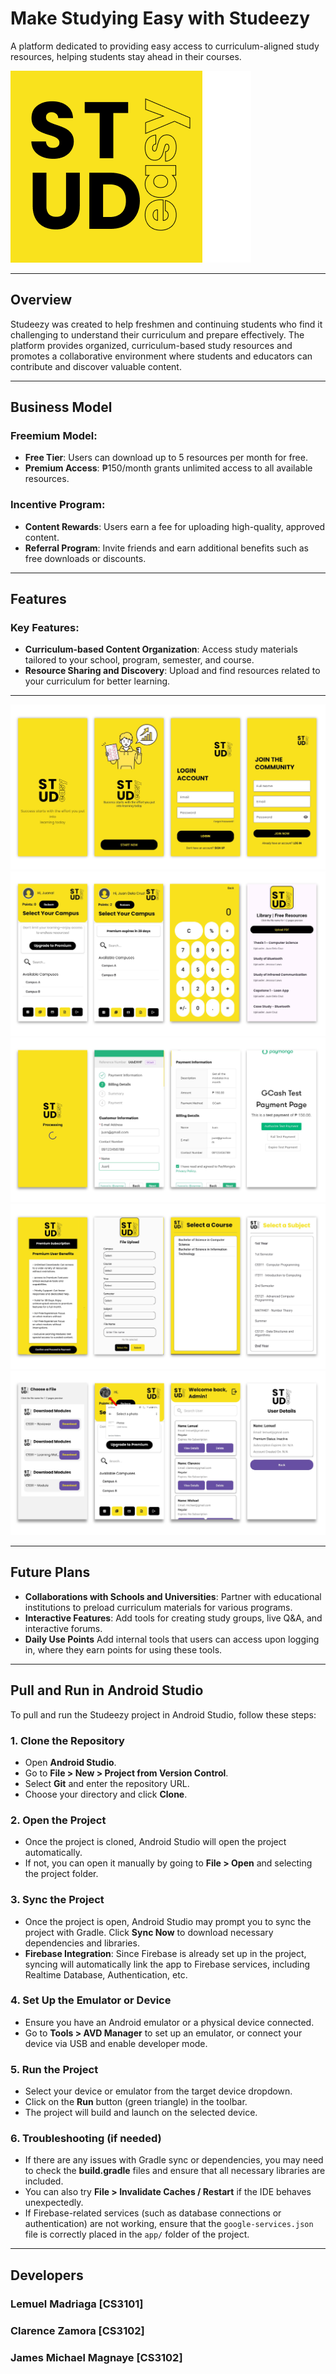 # Make Studying Easy with Studeezy
A platform dedicated to providing easy access to curriculum-aligned study resources, helping students stay ahead in their courses.

![Studeezy Logo](app/src/main/res/drawable/logo2.png)

---

## Overview

Studeezy was created to help freshmen and continuing students who find it challenging to understand their curriculum and prepare effectively. The platform provides organized, curriculum-based study resources and promotes a collaborative environment where students and educators can contribute and discover valuable content.

---

## Business Model

### Freemium Model:
- **Free Tier**: Users can download up to 5 resources per month for free.
- **Premium Access**: ₱150/month grants unlimited access to all available resources.

### Incentive Program:
- **Content Rewards**: Users earn a fee for uploading high-quality, approved content.
- **Referral Program**: Invite friends and earn additional benefits such as free downloads or discounts.

---

## Features

### Key Features:
- **Curriculum-based Content Organization**: Access study materials tailored to your school, program, semester, and course.
- **Resource Sharing and Discovery**: Upload and find resources related to your curriculum for better learning.

---

![Studeezy Logo](app/src/main/res/drawable/Screenshot/1.png)
![Studeezy Logo](app/src/main/res/drawable/Screenshot/2.png)
![Studeezy Logo](app/src/main/res/drawable/Screenshot/5.png)
![Studeezy Logo](app/src/main/res/drawable/Screenshot/3.png)
![Studeezy Logo](app/src/main/res/drawable/Screenshot/4.png)

---

## Future Plans

- **Collaborations with Schools and Universities**: Partner with educational institutions to preload curriculum materials for various programs.
- **Interactive Features**: Add tools for creating study groups, live Q&A, and interactive forums.
- **Daily Use Points** Add internal tools that users can access upon logging in, where they earn points for using these tools.

---

## Pull and Run in Android Studio

To pull and run the Studeezy project in Android Studio, follow these steps:

### 1. Clone the Repository
- Open **Android Studio**.
- Go to **File > New > Project from Version Control**.
- Select **Git** and enter the repository URL.
- Choose your directory and click **Clone**.

### 2. Open the Project
- Once the project is cloned, Android Studio will open the project automatically.
- If not, you can open it manually by going to **File > Open** and selecting the project folder.

### 3. Sync the Project
- Once the project is open, Android Studio may prompt you to sync the project with Gradle. Click **Sync Now** to download necessary dependencies and libraries.
- **Firebase Integration**: Since Firebase is already set up in the project, syncing will automatically link the app to Firebase services, including Realtime Database, Authentication, etc.

### 4. Set Up the Emulator or Device
- Ensure you have an Android emulator or a physical device connected.
- Go to **Tools > AVD Manager** to set up an emulator, or connect your device via USB and enable developer mode.

### 5. Run the Project
- Select your device or emulator from the target device dropdown.
- Click on the **Run** button (green triangle) in the toolbar.
- The project will build and launch on the selected device.

### 6. Troubleshooting (if needed)
- If there are any issues with Gradle sync or dependencies, you may need to check the **build.gradle** files and ensure that all necessary libraries are included.
- You can also try **File > Invalidate Caches / Restart** if the IDE behaves unexpectedly.
- If Firebase-related services (such as database connections or authentication) are not working, ensure that the `google-services.json` file is correctly placed in the `app/` folder of the project.

---

## Developers
### Lemuel Madriaga [CS3101]
### Clarence Zamora [CS3102]
### James Michael Magnaye [CS3102]
